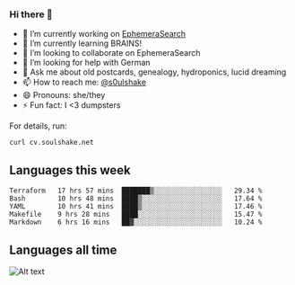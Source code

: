 ### Hi there 👋

<!--
**soulshake/soulshake** is a ✨ _special_ ✨ repository because its `README.md` (this file) appears on your GitHub profile.

Here are some ideas to get you started:

- 🔭 I’m currently working on ...
- 🌱 I’m currently learning ...
- 👯 I’m looking to collaborate on ...
- 🤔 I’m looking for help with ...
- 💬 Ask me about ...
- 📫 How to reach me: ...
- 😄 Pronouns: ...
- ⚡ Fun fact: ...
-->


- 🔭 I’m currently working on [EphemeraSearch](https://www.ephemerasearch.com/)
- 🌱 I’m currently learning BRAINS!
- 👯 I’m looking to collaborate on EphemeraSearch
- 🤔 I’m looking for help with German
- 💬 Ask me about old postcards, genealogy, hydroponics, lucid dreaming
- 📫 How to reach me: [@s0ulshake](https://twitter.com/soulshake)
- 😄 Pronouns: she/they
- ⚡ Fun fact: I <3 dumpsters

For details, run:

```
curl cv.soulshake.net
```

## Languages this week

<!--START_SECTION:waka-->
```text
Terraform   17 hrs 57 mins  ███████▒░░░░░░░░░░░░░░░░░   29.34 % 
Bash        10 hrs 48 mins  ████▒░░░░░░░░░░░░░░░░░░░░   17.64 % 
YAML        10 hrs 41 mins  ████▒░░░░░░░░░░░░░░░░░░░░   17.46 % 
Makefile    9 hrs 28 mins   ████░░░░░░░░░░░░░░░░░░░░░   15.47 % 
Markdown    6 hrs 16 mins   ██▓░░░░░░░░░░░░░░░░░░░░░░   10.24 % 
```
<!--END_SECTION:waka-->

## Languages all time
![Alt text](https://wakatime.com/share/@aj/6aa10b67-a5e9-4fb1-acaf-8692f4385172.svg)
